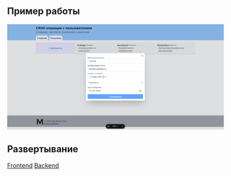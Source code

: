 ## Пример работы

![img.png](img.png)

## Развертывание

[Frontend](./frontend/README.md)
[Backend](./api/README.md)

